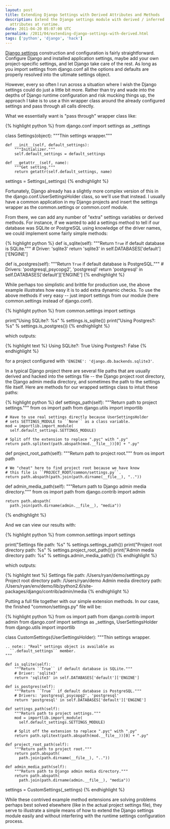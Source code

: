 ```yaml
---
layout: post
title: Extending Django Settings with Derived Attributes and Methods
description: Extend the Django settings module with derived / inferred
  attributes at runtime.
date: 2011-04-20 05:07:00 UTC
permalink: /2011/04/extending-django-settings-with-derived.html
tags: ['python', 'django', 'hack']
---
```


[Django settings][1] construction and configuration is fairly straightforward.
Configure Django and installed application settings, maybe add your own
project-specific settings, and let Django take care of the rest.
As long as you import settings from django.conf all the options and defaults
are properly resolved into the ultimate settings object.

However, every so often I run across a situation where I wish the Django
settings could do just a little bit more. Rather than try and wade into the
depths of Django runtime configuration and risk mucking things up, the
approach I take is to use a thin wrapper class around the already configured
settings and pass through all calls directly.

What we essentially want is "pass through" wrapper class like:

{% highlight python %}
from django.conf import settings as _settings

class Settings(object):
    """Thin settings wrapper."""

    def __init__(self, default_settings):
        """Initializer."""
        self.default_settings = default_settings

    def __getattr__(self, name):
        """Get setting."""
        return getattr(self.default_settings, name)

settings = Settings(_settings)
{% endhighlight %}

Fortunately, Django already has a slightly more complex version of this in the
django.conf.UserSettingsHolder class, so we'll use that instead. I usually
have a common application in my Django projects and insert the settings
wrapper as the common.settings or common.conf module.

<!-- more start -->

From there, we can add any number of "extra" settings variables or derived
methods. For instance, if we wanted to add a settings method to tell if our
database was SQLite or PostgreSQL using knowledge of the driver names, we
could implement some fairly simple methods:

{% highlight python %}
def is_sqlite(self):
    """Return ``True`` if default database is SQLite."""
    # Driver: 'sqlite3'
    return 'sqlite3' in self.DATABASES['default']['ENGINE']

def is_postgres(self):
    """Return ``True`` if default database is PostgreSQL."""
    # Drivers: 'postgresql_psycopg2', 'postgresql'
    return 'postgresql' in self.DATABASES['default']['ENGINE']
{% endhighlight %}

While perhaps too simplistic and brittle for production use, the above example
illustrates how easy it is to add extra dynamic checks. To use the above
methods if very easy -- just import settings from our module (here
common.settings instead of django.conf).

{% highlight python %}
from common.settings import settings

print("Using SQLite?: %s" % settings.is_sqlite())
print("Using Postgres?: %s" % settings.is_postgres())
{% endhighlight %}

which outputs:

{% highlight text %}
Using SQLite?: True
Using Postgres?: False
{% endhighlight %}

for a project configured with ``'ENGINE': 'django.db.backends.sqlite3'``.

In a typical Django project there are several file paths that are usually
derived and hacked into the settings file -- the Django project root
directory, the Django admin media directory, and sometimes the path to the
settings file itself.  Here are methods for our wrapped settings class to
intuit these paths:

{% highlight python %}
def settings_path(self):
    """Return path to project settings."""
    from os import path
    from django.utils import importlib

    # Have to use real settings directly because UserSettingsHolder
    # sets SETTINGS_MODULE to ``None`` as a class variable.
    mod = importlib.import_module(
      self.default_settings.SETTINGS_MODULE)

    # Split off the extension to replace ".pyc" with ".py"
    return path.splitext(path.abspath(mod.__file__))[0] + ".py"

def project_root_path(self):
    """Return path to project root."""
    from os import path

    # We "cheat" here to find project root because we have know
    # this file is ``PROJECT_ROOT/common/settings.py``.
    return path.abspath(path.join(path.dirname(__file__), ".."))

def admin_media_path(self):
    """Return path to Django admin media directory."""
    from os import path
    from django.contrib import admin

    return path.abspath(
      path.join(path.dirname(admin.__file__), "media"))
{% endhighlight %}

And we can view our results with:

{% highlight python %}
from common.settings import settings

print("Settings file path: %s" % settings.settings_path())
print("Project root directory path: %s" %
      settings.project_root_path())
print("Admin media directory path: %s" %
      settings.admin_media_path())
{% endhighlight %}

which outputs:

{% highlight text %}
Settings file path: /Users/ryan/demo/settings.py
Project root directory path: /Users/ryan/demo
Admin media directory path: /Users/ryan/env/demo/lib/python2.6/site-packages/django/contrib/admin/media
{% endhighlight %}

Putting a full file together with our simple extension methods. In our case,
the finished "common/settings.py" file will be:

{% highlight python %}
from os import path
from django.contrib import admin
from django.conf import settings as _settings, UserSettingsHolder
from django.utils import importlib

class CustomSettings(UserSettingsHolder):
    """Thin settings wrapper.

    .. note:: "Real" settings object is available as
      ``.default_settings`` member.
    """

    def is_sqlite(self):
        """Return ``True`` if default database is SQLite."""
        # Driver: 'sqlite3'
        return 'sqlite3' in self.DATABASES['default']['ENGINE']

    def is_postgres(self):
        """Return ``True`` if default database is PostgreSQL."""
        # Drivers: 'postgresql_psycopg2', 'postgresql'
        return 'postgresql' in self.DATABASES['default']['ENGINE']

    def settings_path(self):
        """Return path to project settings."""
        mod = importlib.import_module(
          self.default_settings.SETTINGS_MODULE)

        # Split off the extension to replace ".pyc" with ".py"
        return path.splitext(path.abspath(mod.__file__))[0] + ".py"

    def project_root_path(self):
        """Return path to project root."""
        return path.abspath(
          path.join(path.dirname(__file__), ".."))

    def admin_media_path(self):
        """Return path to Django admin media directory."""
        return path.abspath(
          path.join(path.dirname(admin.__file__), "media"))

settings = CustomSettings(_settings)
{% endhighlight %}

While these contrived example method extensions are solving problems perhaps
best solved elsewhere (like in the actual project settings file), they serve
to illustrate a simple means of how to extend the Django settings module
easily and without interfering with the runtime settings configuration
process.

[1]: http://docs.djangoproject.com/en/dev/topics/settings/

<!-- more end -->